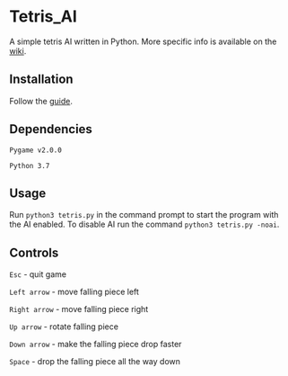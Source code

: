 # Tetris_AI
A simple tetris AI written in Python. More specific info is available on the [wiki](https://github.com/pebblS/Tetris_AI/wiki).

## Installation
Follow the [guide](https://github.com/pebblS/Tetris_AI/wiki/Installation).

## Dependencies
`Pygame v2.0.0`

`Python 3.7`



## Usage
Run `python3 tetris.py` in the command prompt to start the program with the AI enabled. To disable AI run the command `python3 tetris.py -noai`.

## Controls
`Esc` - quit game

`Left arrow` - move falling piece left

`Right arrow` - move falling piece right

`Up arrow` - rotate falling piece

`Down arrow` - make the falling piece drop faster

`Space` - drop the falling piece all the way down
